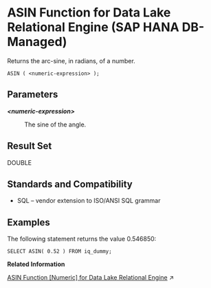 <!-- loioa56e5e54ba234675b4a5c30b13e933e9 -->

# ASIN Function for Data Lake Relational Engine \(SAP HANA DB-Managed\)

Returns the arc-sine, in radians, of a number.



```
ASIN ( <numeric-expression> );
```



<a name="loioa56e5e54ba234675b4a5c30b13e933e9__section_mn3_hjk_srb"/>

## Parameters


<dl>
<dt><b>

*<numeric-expression\>*

</b></dt>
<dd>

The sine of the angle.



</dd>
</dl>



<a name="loioa56e5e54ba234675b4a5c30b13e933e9__section_ovt_hjk_srb"/>

## Result Set

DOUBLE



<a name="loioa56e5e54ba234675b4a5c30b13e933e9__section_r2h_3jk_srb"/>

## Standards and Compatibility

-   SQL – vendor extension to ISO/ANSI SQL grammar



<a name="loioa56e5e54ba234675b4a5c30b13e933e9__section_lfc_jjk_srb"/>

## Examples

The following statement returns the value 0.546850:

```
SELECT ASIN( 0.52 ) FROM iq_dummy;
```

**Related Information**  


[ASIN Function \[Numeric\] for Data Lake Relational Engine](https://help.sap.com/viewer/19b3964099384f178ad08f2d348232a9/2024_3_QRC/en-US/a534668f84f2101599958685dfc4673b.html "Returns the arc-sine, in radians, of a number.") :arrow_upper_right:

